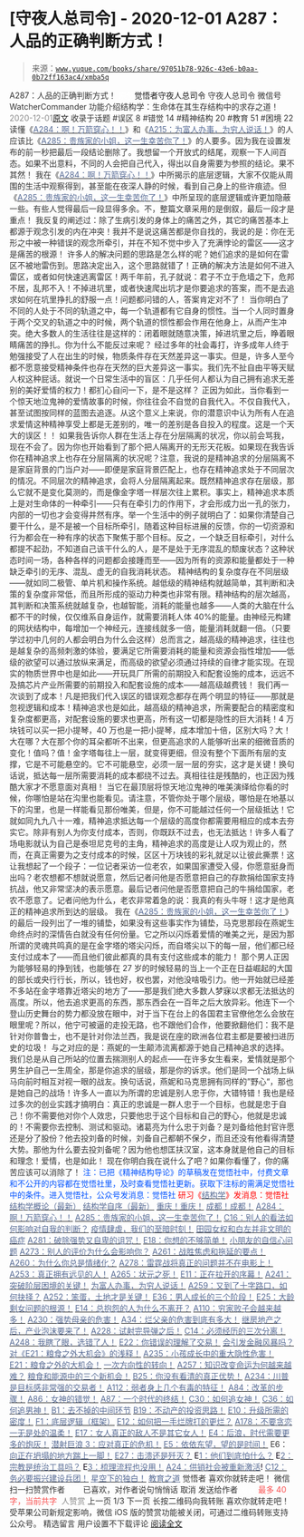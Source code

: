 # [守夜人总司令] - 2020-12-01 A287：人品的正确判断方式！

> 来源：[`www.yuque.com/books/share/97051b78-926c-43e6-b0aa-0b72ff163ac4/xmba5q`](https://www.yuque.com/books/share/97051b78-926c-43e6-b0aa-0b72ff163ac4/xmba5q)

<ne-p id="520f42f3293818f927861ebbd5b15da4_p_0" data-lake-id="520f42f3293818f927861ebbd5b15da4_p_0"><ne-text id="u58360db3" style="color: rgb(51, 51, 51);">A287：人品的正确判断方式！</ne-text></ne-p> <ne-p id="5e5f25fcd7d3ea9ed3c7534ff17faa53" data-lake-id="5e5f25fcd7d3ea9ed3c7534ff17faa53"><ne-text id="u0ba64b30" ne-fontsize="12" style="color: rgb(255, 255, 255);">原创</ne-text><ne-text id="ub507c750" ne-fontsize="14">觉悟者</ne-text><ne-text id="u4fbb5fab" ne-fontsize="14">守夜人总司令</ne-text></ne-p> <ne-p id="b0472eb0c5a4be24dbe83d4e51c41ba4" data-lake-id="b0472eb0c5a4be24dbe83d4e51c41ba4"><ne-text id="uc8187a85" ne-fontsize="14" ne-bold="true" style="color: rgb(51, 51, 51);">守夜人总司令</ne-text></ne-p> <ne-p id="17beb14e2828449fcfd6ffa89488eb2a" data-lake-id="17beb14e2828449fcfd6ffa89488eb2a"><ne-text id="u063ce3b1" ne-fontsize="14" style="color: rgb(51, 51, 51);">微信号</ne-text><ne-text id="u39969e49" ne-fontsize="14" style="color: rgb(51, 51, 51);">WatcherCommander</ne-text></ne-p> <ne-p id="be0a7e2a6496a8ebf111d09fb64545d3" data-lake-id="be0a7e2a6496a8ebf111d09fb64545d3"><ne-text id="u6c9a0c62" ne-fontsize="14" style="color: rgb(51, 51, 51);">功能介绍</ne-text><ne-text id="u71688a35" ne-fontsize="14" style="color: rgb(51, 51, 51);">结构学：生命体在其生存结构中的求存之道！</ne-text></ne-p> <ne-p id="4e6253209cb5ff91e8d4dbf737756435" data-lake-id="4e6253209cb5ff91e8d4dbf737756435"><ne-text id="u23898548" style="color: rgb(140, 140, 140);">2020-12-01</ne-text>[<ne-text id="u8624f0bf" ne-fontsize="14">原文</ne-text>](https://mp.weixin.qq.com/s?__biz=MzAxNDk1NjI2Mw==&mid=2247486146&idx=1&sn=43c3cc0387fbab991133860c59aabdb0&chksm=9b8a294aacfda05c52561e366129fd6344dc4c97609a47d4210f9498f8535fec2425c2410b31&scene=27#wechat_redirect&cpage=70)</ne-p> <ne-p id="bd11740c418548f35ce7a8c37d03b0c8" data-lake-id="bd11740c418548f35ce7a8c37d03b0c8"><ne-text id="u1d7766a3" style="color: rgb(51, 51, 51);">收录于话题</ne-text></ne-p> <ne-p id="7deffc3c8710d4fb36b6763e3a3575ef" data-lake-id="7deffc3c8710d4fb36b6763e3a3575ef"><ne-text id="uebe1a6c5" style="color: rgb(51, 51, 51);">#误区 8</ne-text></ne-p> <ne-p id="26168c357dc277e2b68122abc45f39a9" data-lake-id="26168c357dc277e2b68122abc45f39a9"><ne-text id="u6df48abc" style="color: rgb(51, 51, 51);">#错觉 14</ne-text></ne-p> <ne-p id="f9d382b80c5b5af898f4835dd546ed70" data-lake-id="f9d382b80c5b5af898f4835dd546ed70"><ne-text id="u54e82955" style="color: rgb(51, 51, 51);">#精神结构 20</ne-text></ne-p> <ne-p id="e3fb61928efdf9fa9910c9baf43eba2e" data-lake-id="e3fb61928efdf9fa9910c9baf43eba2e"><ne-text id="u808f41c8" style="color: rgb(51, 51, 51);">#教育 51</ne-text></ne-p> <ne-p id="6b4a6396caafdf59753599dc7951c249" data-lake-id="6b4a6396caafdf59753599dc7951c249"><ne-text id="u70d0fdfd" style="color: rgb(51, 51, 51);">#困境 22</ne-text></ne-p> <ne-p id="7b3ec2d87f6ca77261fabff95f88f8c2" data-lake-id="7b3ec2d87f6ca77261fabff95f88f8c2"><ne-text id="uc8459c0a" style="color: rgb(51, 51, 51);">读懂《</ne-text>[<ne-text id="u276dc5e3" style="color: rgb(87, 107, 149);">A284：啊！万箭穿心！！</ne-text>](http://mp.weixin.qq.com/s?__biz=MzAxNDk1NjI2Mw==&mid=2247486135&idx=1&sn=e950149b9b9147e9199cfc6093605950&chksm=9b8a293facfda029419b911d4b4fa91c73bbaf695b206df2cf15124d843f4bf4b80673baa394&scene=21#wechat_redirect)<ne-text id="u5fd8876a" style="color: rgb(51, 51, 51);">》和《</ne-text>[<ne-text id="u43a2cc0a" style="color: rgb(87, 107, 149);">A215：为富人办事，为穷人说话！</ne-text>](http://mp.weixin.qq.com/s?__biz=MzAxNDk1NjI2Mw==&mid=2247485551&idx=1&sn=73c6eccb8f9f841ae33bef7f3f4abbcc&chksm=9b8a2be7acfda2f182b69d83448189f4db97be5e35acefbf86f8e6b1e3f0646838e968f871a0&scene=21#wechat_redirect)<ne-text id="u8ca5f0fa" style="color: rgb(51, 51, 51);">》的人应该比《</ne-text>[<ne-text id="uf8c3afe6" style="color: rgb(87, 107, 149);">A285：贵族家的小姐，这一生幸苦你了！</ne-text>](http://mp.weixin.qq.com/s?__biz=MzAxNDk1NjI2Mw==&mid=2247486141&idx=1&sn=fa43ca5810d51e99f599c6aa4e9d407f&chksm=9b8a2935acfda023bdf41cdb78c1768f6b71e1e86d1ddc132809d9d61a9c027d9101c3958eea&scene=21#wechat_redirect)<ne-text id="ue96984ca" style="color: rgb(51, 51, 51);">》的人要多。因为我在设置发布的前一秒把最后一段结论删除了。我想留一个开放式的结尾，观察一下人间百态。如果不出意料，不同的人会把自己代入，得出以自身需要为参照的结论。果不其然！</ne-text></ne-p> <ne-p id="c7e43e999551564fb48ab4762eef3314" data-lake-id="c7e43e999551564fb48ab4762eef3314"><ne-text id="u80d9fd44" style="color: rgb(51, 51, 51);">我在《</ne-text>[<ne-text id="u39691ce3" style="color: rgb(87, 107, 149);">A284：啊！万箭穿心！！</ne-text>](http://mp.weixin.qq.com/s?__biz=MzAxNDk1NjI2Mw==&mid=2247486135&idx=1&sn=e950149b9b9147e9199cfc6093605950&chksm=9b8a293facfda029419b911d4b4fa91c73bbaf695b206df2cf15124d843f4bf4b80673baa394&scene=21#wechat_redirect)<ne-text id="u9939793c" style="color: rgb(51, 51, 51);">》中所揭示的底层逻辑，大家不仅能从周围的生活中观察得到，甚至能在夜深人静的时候，看到自己身上的些许痕迹。但《</ne-text>[<ne-text id="ufdce614d" style="color: rgb(87, 107, 149);">A285：贵族家的小姐，这一生幸苦你了！</ne-text>](http://mp.weixin.qq.com/s?__biz=MzAxNDk1NjI2Mw==&mid=2247486141&idx=1&sn=fa43ca5810d51e99f599c6aa4e9d407f&chksm=9b8a2935acfda023bdf41cdb78c1768f6b71e1e86d1ddc132809d9d61a9c027d9101c3958eea&scene=21#wechat_redirect)<ne-text id="uec0899a6" style="color: rgb(51, 51, 51);">》中所呈现的底层逻辑或许更加隐蔽一些。有些人觉得最后一段显得多余。不，整篇文章采用的是倒叙，最后一段才是重点！</ne-text></ne-p> <ne-p id="23bf02d5b6894d650853cd998c698ec4" data-lake-id="23bf02d5b6894d650853cd998c698ec4"><ne-text id="u5702601e" style="color: rgb(51, 51, 51);">我反复的阐述过：除了生病引发的身体上的痛苦之外，其它的痛苦基本上都源于观念引发的内在冲突！我并不是说这痛苦都是你自找的，我说的是：你在无形之中被一种错误的观念所牵引，并在不知不觉中步入了充满悖论的雷区——这才是痛苦的根源！</ne-text></ne-p> <ne-p id="2dc38a897a50b301d39701424c032b23" data-lake-id="2dc38a897a50b301d39701424c032b23"><ne-text id="u8950748b" style="color: rgb(51, 51, 51);">许多人的解决问题的思路是怎么样的呢？她们追求的是如何在雷区不被地雷伤到。思路决定出入，这个思路就错了！正确的解决方法是如何不进入雷区，或者如何快速逃离雷区！两千年前，孔子就说：君子不立于危墙之下，危邦不居，乱邦不入！不掉进坑里，或者快速爬出坑才是你要追求的答案，而不是去追求如何在坑里挣扎的舒服一点！问题都问错的人，答案肯定对不了！</ne-text></ne-p> <ne-p id="9687de46576b0dcc89c709c7dd59f213" data-lake-id="9687de46576b0dcc89c709c7dd59f213"><ne-text id="uec778659" style="color: rgb(51, 51, 51);">当你明白了不同的人处于不同的轨道之中，每一个轨道都有它自身的惯性。当一个人同时置身于两个交叉的轨道之中的时候，两个轨道的惯性都会作用在他身上，从而产生冲突。绝大多数人的生活往往是这样的：闭着眼就随意决策，掉进坑里之后，睁着眼睛痛苦的挣扎。你为什么不能反过来呢？</ne-text></ne-p> <ne-p id="cc43cf40177595f57c0d9014155750ef" data-lake-id="cc43cf40177595f57c0d9014155750ef"><ne-text id="u2974e8a2" style="color: rgb(51, 51, 51);">经过多年的社会毒打，许多成年人终于勉强接受了人在出生的时候，物质条件存在天然差异这一事实。但是，许多人至今都不愿意接受精神条件也存在天然的巨大差异这一事实。我们先不扯自由平等天赋人权这种屁话。就说一个日常生活中的盲区：几乎任何人都认为自己拥有追求无差别的美好爱情的权力！都扪心自问一下，是不是这样？</ne-text></ne-p> <ne-p id="3cd439980af6603fb416062a01f380c5" data-lake-id="3cd439980af6603fb416062a01f380c5"><ne-text id="uca12467d" style="color: rgb(51, 51, 51);">正因为如此，当你看到一个惊天地泣鬼神的爱情故事的时候，你往往会不自觉的自我代入。不仅自我代入，甚至试图按同样的蓝图去追逐。从这个意义上来说，你的潜意识中认为所有人在追求爱情这种精神享受上都是无差别的，唯一的差别是各自投入的程度。这是一个天大的误区！！</ne-text></ne-p> <ne-p id="f7461618422e3a2a37c37eb47ed1185b" data-lake-id="f7461618422e3a2a37c37eb47ed1185b"><ne-text id="u6eed6974" style="color: rgb(51, 51, 51);">如果我告诉你人群在生活上存在分层隔离的状况，你以前会骂我，现在不会了。因为你也开始看到了那个把人隔离开的无形天花板。如果现在我告诉你在精神追求上也存在分层隔离的状况呢？注意，我说的是精神追求的分层隔离不是家庭背景的门当户对——即便是家庭背景匹配上，也存在精神追求处于不同层次的情况。不同层次的精神追求，会将人分层隔离起来。既然精神追求存在层级，那么它就不是变化莫测的，而是像金字塔一样层次往上累积。事实上，精神追求本质上是对生命体的一种牵引——只有在牵引力的作用下，才会形成力出一孔的张力，内部的一切也才会变得井然有序。举一个生活中的例子就明白了：如果你清楚自己要干什么，是不是被一个目标所牵引，随着这种目标进展的反馈，你的一切资源和行为都会在一种有序的状态下聚焦于那个目标。反之，一个缺乏目标牵引，对什么都提不起劲，不知道自己该干什么的人，是不是处于无序混乱的颓废状态？这种状态时间一场，各种各样的问题都会接踵而至——因为所有的资源和能量都处于一种缺乏牵引的无序、混乱、虚无的自我消耗状态。</ne-text></ne-p> <ne-p id="131f921ed24a105f645cfdde8eecfaae" data-lake-id="131f921ed24a105f645cfdde8eecfaae"><ne-text id="u0b5bc6bd" style="color: rgb(51, 51, 51);">精神结构的复杂度存在不同层级——就如同二极管、单片机和操作系统。越低级的精神结构就越简单，其判断和决策的复杂度非常低，而且所形成的驱动力种类也非常有限。精神结构的层次越高，其判断和决策系统就越复杂，也越智能，消耗的能量也越多——人类的大脑在什么都不干的时候，仅仅维系自身运作，就需要消耗人体 40%的能量。由神经元构建的网状结构中，每增加一个神经元，连接线就多一倍，能量消耗就翻一倍。（只要学过初中几何的人都会明白为什么会这样）总而言之，越高级的精神追求，往往也是越复杂的高频刺激的体验，要满足它所需要消耗的能量和资源会指性增加——低级的欲望可以通过放纵来满足，而高级的欲望必须通过持续的自律才能实现。在现实的物质世界中也是如此——开玩具厂所需的前期投入和配套设施的成本，远远不及搞芯片产业所需要的前期投入和配套设施的成本——越高级越费钱！</ne-text></ne-p> <ne-p id="060101361977eab1c97766769941cfe0" data-lake-id="060101361977eab1c97766769941cfe0"><ne-text id="u36876d77" style="color: rgb(51, 51, 51);">我们再一次谈到了成本！凡是把我们代入误区的错误观念都存在两个明显的特征——那就是忽视逻辑和成本！精神追求也是如此，越高级的精神追求，所需要配合的精密度和复杂度都更高，对配套设施的要求也更高，所有这一切都是隐性的巨大消耗！4 万块钱可以买一把小提琴，40 万也是一把小提琴，成本增加十倍，区别大吗？大！大在哪？大在那个你的耳朵都听不出来，但更高追求的人能够听出来的细微音质的变化！值吗？值！金字塔每往上一层，就变得更细，但没有整个下面所有层的支撑，它是不可能悬空的。它不可能悬空，必须一层一层的夯实，这才是关键！换句话说，抵达每一层所需要消耗的成本都绕不过去。真相往往是残酷的，也正因为残酷大家才不愿意面对真相！</ne-text></ne-p> <ne-p id="913d29606b449554c40e39335ff920d4" data-lake-id="913d29606b449554c40e39335ff920d4"><ne-text id="u4d04aa4d" style="color: rgb(51, 51, 51);">当它在最顶层将惊天地泣鬼神的唯美演绎给你看的时候，你哪怕是站在沟里也能看见。请注意，不管你处于哪个层级，哪怕是在地基以下的沟里，也是一样能看见那份唯美，但是，你不可能越过任何一个层级抵达！它就如同九九八十一难，精神追求抵达每一个层级的高度你都需要用相应的成本去夯实它。除非有别人为你支付成本，否则，你既跃不过去，也无法抵达！许多人看了场电影就认为自己是泰坦尼克号的主角，精神追求的高度是让人叹为观止的，然而，在真正需要为之支付成本的时候，区区十万块钱的彩礼就足以让彼此撕票！这让我想起了一个段子：一位记者采访一位老农，如果国家遭受入侵，你愿意挺身而出吗？老农想都不想就说愿意，然后记者问他是否愿意把自己的存款捐给国家支持抗战，他又非常坚决的表示愿意。最后记者问他是否愿意把自己的牛捐给国家，老农不愿意了。记者问他为什么，老农非常着急的说：我真的有头牛呀！这才是他真正的精神追求所到达的层级。</ne-text></ne-p> <ne-p id="ee2f707aae82f66335ce28b5865dbd14" data-lake-id="ee2f707aae82f66335ce28b5865dbd14"><ne-text id="u2db2cd3e" style="color: rgb(51, 51, 51);">我在《</ne-text>[<ne-text id="u8413bf33" style="color: rgb(87, 107, 149);">A285：贵族家的小姐，这一生幸苦你了！</ne-text>](http://mp.weixin.qq.com/s?__biz=MzAxNDk1NjI2Mw==&mid=2247486141&idx=1&sn=fa43ca5810d51e99f599c6aa4e9d407f&chksm=9b8a2935acfda023bdf41cdb78c1768f6b71e1e86d1ddc132809d9d61a9c027d9101c3958eea&scene=21#wechat_redirect)<ne-text id="ue878c782" style="color: rgb(51, 51, 51);">》的最后一段列出了一堆的铺垫，如果没有这些事实作为铺垫，马克思那段在燕妮生命终点时的深情告白就没有任何份量。它之所以闪烁着爱情的唯美之光，是因为那所谓的灵魂共鸣真的是在金字塔的塔尖闪烁，而自塔尖以下的每一层，他们都已经支付过成本了——而且他们彼此都真的具有支付这些成本的能力！</ne-text></ne-p> <ne-p id="b6298313e8290a0ff15978b7bbb19ecb" data-lake-id="b6298313e8290a0ff15978b7bbb19ecb"><ne-text id="u8fdb1b85" style="color: rgb(51, 51, 51);">那个男人正因为能够轻易的挣到钱，也能够在 27 岁的时候轻易的当上一个正在日益崛起的大国的部长或央行行长，所以，钱也好，权也罢，对他没啥吸引力。他一开始就已经差不多站在金字塔靠近塔尖的地方了——那是我们绝大多数人梦寐以求都无法抵达的高度。所以，他去追求更高的东西，那东西会在一百年之后大放异彩。他连下一个登山历史舞台的势力都没放在眼中，对于当下在台上的各国君主官僚他怎么会放在眼里呢？所以，他宁可被逼的走投无路，也不跟他们合作，他要掀翻他们：我不是针对你普鲁士，也不是针对你法兰西，我是说在座的欧洲各位君主都是要被扫进历史的垃圾！</ne-text></ne-p> <ne-p id="f54090e04913aad12501759602e99635" data-lake-id="f54090e04913aad12501759602e99635"><ne-text id="ua077a235" style="color: rgb(51, 51, 51);">与之对应的是：燕妮的一生颠沛流离都源于她自己精神追求的选择。我们总是从自己所站的位置去揣测别人的起点——在许多女生看来，爱情就是那个男生护自己一生周全，那是你追求的层级，那是你的诉求。他们是同一个战场上纵马向前时相互对视一眼的战友。换句话说，燕妮和马克思拥有同样的”野心“，那也是她自己的战场！许多人一直以为所谓的忠诚是别人忠于你，大错特错！我也是经过多次的创业实践才搞明白：真正的忠诚是一群人忠于一个目标，也就是忠于自己！你不需要他对你个人效忠，只要他忠于这个目标和自己的野心，他就是忠诚的！不需要你去控制、测试和驱动。诸葛亮为什么忠于刘备？是刘备给他封官许愿还是分了股份？他去投刘备的时候，刘备自己都朝不保夕，而且还没有他看得清楚大势。那他为什么要去投刘备呢？因为他也想匡扶汉室，这本身就是他自己的目标和理念！爱情，也是如此！</ne-text></ne-p> <ne-p id="86e7a3f2454daf61b90c773302ce3d7c" data-lake-id="86e7a3f2454daf61b90c773302ce3d7c"><ne-text id="u77b11771" style="color: rgb(51, 51, 51);">现在你明白我在说什么了吧？如果你看懂了，你的痛苦应该可以消除了！</ne-text></ne-p> <ne-p id="8e4828565a6f7c8f64c4a0580f0b441f" data-lake-id="8e4828565a6f7c8f64c4a0580f0b441f"><ne-text id="u8974479d" ne-bold="true" style="color: rgb(0, 82, 255);">注：</ne-text><ne-text id="u6c5d5a81" ne-bold="true" style="color: rgb(0, 82, 255);">已把《精神结构导论》的草稿发在觉悟社中，付费文章和不公开的内容都在觉悟社里，及时查看觉悟社更新。获取下注标的需满足觉悟社中的条件。进入觉悟社，</ne-text><ne-text id="u2edd09e5" style="color: rgb(0, 82, 255);">公众号发消息：觉悟社</ne-text></ne-p> <ne-p id="6cfbeeb14dea9dfe16256dbbff2cdcaa" data-lake-id="6cfbeeb14dea9dfe16256dbbff2cdcaa"><ne-text id="uc44ce631" style="color: rgb(255, 0, 0);">研习《</ne-text>[<ne-text id="uf735de59" style="color: rgb(87, 107, 149);">结构学</ne-text>](https://mp.weixin.qq.com/mp/appmsgalbum?action=getalbum&album_id=1318317199878225920&__biz=MzAxNDk1NjI2Mw==#wechat_redirect)<ne-text id="u153fd7d4" style="color: rgb(255, 0, 0);">》发消息</ne-text><ne-text id="ufe566559" ne-bold="true" style="color: rgb(255, 0, 0);">：觉悟社</ne-text></ne-p>  <ne-p id="820713b942eb66d26a5c2dc472d0d110" data-lake-id="820713b942eb66d26a5c2dc472d0d110"><ne-card data-card-name="image" data-card-type="inline" id="b6XPg" data-event-boundary="card" style="color: rgb(51, 51, 51);"><ne-p id="cc286cfabbd64319dcc1ab66021fe0cb" data-lake-id="cc286cfabbd64319dcc1ab66021fe0cb">[<ne-text id="ua16f3126" style="color: rgb(87, 107, 149);">结构学概论（最新）</ne-text>](http://mp.weixin.qq.com/s?__biz=MzAxNDk1NjI2Mw==&mid=2247485167&idx=1&sn=d5e962eff4a8e9770c83bc87d19d07f3&chksm=9b8a2567acfdac7154f7a62996dca874e5d186b44f3d120dcb633760318788c42d304e325313&scene=21#wechat_redirect)</ne-p> <ne-p id="21454d457e3b77481f7b3235731179c7" data-lake-id="21454d457e3b77481f7b3235731179c7">[<ne-text id="u1c001716" style="color: rgb(87, 107, 149);">结构学自序（最新）</ne-text>](http://mp.weixin.qq.com/s?__biz=MzAxNDk1NjI2Mw==&mid=2247485327&idx=1&sn=5a8c9a6499c84e1c3129ca7cb41e0ac7&chksm=9b8a2407acfdad112471c12c6b86e4e914116dbb6d6588fa726a72e0aafa01d9c1b9fd24a738&scene=21#wechat_redirect)</ne-p> <ne-p id="e53a8343040f4c62132709b616515852" data-lake-id="e53a8343040f4c62132709b616515852">[<ne-text id="u4fbe5064" style="color: rgb(87, 107, 149);">重庆！重庆！</ne-text>](http://mp.weixin.qq.com/s?__biz=MzAxNDk1NjI2Mw==&mid=2247485354&idx=1&sn=331128611c478feede60317e963239a5&chksm=9b8a2422acfdad3448a9bcc0f9745f4367028e8a9b0a307f7c01c2690c398560a4be5e43492c&scene=21#wechat_redirect)</ne-p> <ne-p id="1f680721da5f1d9bea26a347ab9904c3" data-lake-id="1f680721da5f1d9bea26a347ab9904c3">[<ne-text id="udc46358c" style="color: rgb(87, 107, 149);">成都！成都！</ne-text>](http://mp.weixin.qq.com/s?__biz=MzIzMDYwOTM0Mg==&mid=2247484576&idx=1&sn=432e1df31f0735f0c93636776e97a859&chksm=e8b19c71dfc615671c9204af66bb0ffdb622fb2545b0387734a662feaa8e8be57d3063f59c5a&scene=21#wechat_redirect)</ne-p> <ne-p id="976124d77a6a10cc7c5d6796f2656b81" data-lake-id="976124d77a6a10cc7c5d6796f2656b81">[<ne-text id="ua943a45f" style="color: rgb(87, 107, 149);">A284：啊！万箭穿心！！</ne-text>](http://mp.weixin.qq.com/s?__biz=MzAxNDk1NjI2Mw==&mid=2247486135&idx=1&sn=e950149b9b9147e9199cfc6093605950&chksm=9b8a293facfda029419b911d4b4fa91c73bbaf695b206df2cf15124d843f4bf4b80673baa394&scene=21#wechat_redirect)</ne-p> <ne-p id="0d54dfaa96a4b5c322be8821661c2c21" data-lake-id="0d54dfaa96a4b5c322be8821661c2c21">[<ne-text id="u3b311748" style="color: rgb(87, 107, 149);">A285：贵族家的小姐，这一生幸苦你了！</ne-text>](http://mp.weixin.qq.com/s?__biz=MzAxNDk1NjI2Mw==&mid=2247486141&idx=1&sn=fa43ca5810d51e99f599c6aa4e9d407f&chksm=9b8a2935acfda023bdf41cdb78c1768f6b71e1e86d1ddc132809d9d61a9c027d9101c3958eea&scene=21#wechat_redirect)</ne-p> <ne-p id="41f461be42e3968562087ba02da6c8e4" data-lake-id="41f461be42e3968562087ba02da6c8e4">[<ne-text id="u3333ea49" style="color: rgb(87, 107, 149);">C16：别人的看法如何影响对自我的判断？</ne-text>](http://mp.weixin.qq.com/s?__biz=MzIzMDYwOTM0Mg==&mid=2247484806&idx=1&sn=a8cffa4c2bf1f4e41fa5d23104c99a09&chksm=e8b19d57dfc6144110a857925992915ac80af2c03fc1203319ef6877ae11ad0c4e7898132719&scene=21#wechat_redirect)</ne-p> <ne-p id="537e30ef95e42c2d0fa920b7abfd5493" data-lake-id="537e30ef95e42c2d0fa920b7abfd5493">[<ne-text id="u1fe35d52" style="color: rgb(87, 107, 149);">疫情肆虐，我们的至暗时刻！</ne-text>](http://mp.weixin.qq.com/s?__biz=MzIzMDYwOTM0Mg==&mid=2247484800&idx=1&sn=bab35485216aee73bd2c5ec41d4adcd2&chksm=e8b19d51dfc614478c94668e982aac82a4b793a7d5be304ff08f55b030b604ee90ecfff17041&scene=21#wechat_redirect)</ne-p> <ne-p id="78a571e2442354a6d41e8c96909fca16" data-lake-id="78a571e2442354a6d41e8c96909fca16">[<ne-text id="u0749620a" style="color: rgb(87, 107, 149);">田园女权和白左并非文明的癌症</ne-text>](http://mp.weixin.qq.com/s?__biz=MzIzMDYwOTM0Mg==&mid=2247484784&idx=1&sn=e4938e5a62c772db2d5237806ef8cbb0&chksm=e8b19da1dfc614b749e123f935b8ac07abe960336c6bd01d4a2dbe920f091bec23d6460337c9&scene=21#wechat_redirect)</ne-p> <ne-p id="5bff526bd9864199c4a400fcc4ff9ecd" data-lake-id="5bff526bd9864199c4a400fcc4ff9ecd">[<ne-text id="ue6641545" style="color: rgb(87, 107, 149);">A281：破除强势又自卑的诅咒！</ne-text>](http://mp.weixin.qq.com/s?__biz=MzIzMDYwOTM0Mg==&mid=2247484790&idx=1&sn=2965a7c1ae0245ed1761492f00e98e19&chksm=e8b19da7dfc614b1c0ccc9220fcab2d44ce6b699df2cd3e2211835a7deaad778b4e291e56e96&scene=21#wechat_redirect)</ne-p> <ne-p id="ba00917fc9a5355dbd1b1415df7032e6" data-lake-id="ba00917fc9a5355dbd1b1415df7032e6">[<ne-text id="u85fea958" style="color: rgb(87, 107, 149);">E18：你想的不够简单！</ne-text>](http://mp.weixin.qq.com/s?__biz=MzIzMDYwOTM0Mg==&mid=2247484775&idx=1&sn=2a8e810e281cd7fe5a4db49002b193d2&chksm=e8b19db6dfc614a0e3360f0d54949c40138c27b184c114a44feaa394bd4400073dbbedf6a049&scene=21#wechat_redirect)</ne-p> <ne-p id="08cb1e08a091dd8138bedcb330335db5" data-lake-id="08cb1e08a091dd8138bedcb330335db5">[<ne-text id="u51f90783" style="color: rgb(87, 107, 149);">小朋友的自信心问题</ne-text>](http://mp.weixin.qq.com/s?__biz=MzIzMDYwOTM0Mg==&mid=2247484760&idx=1&sn=0760857178061e8c1e562b3818c89626&chksm=e8b19d89dfc6149f80760c0ee1f26375a0cf020f4efb7c489b15add1bf7dc4445ad07bb94aeb&scene=21#wechat_redirect)</ne-p> <ne-p id="541ae7ad2103832d887503da37a14d87" data-lake-id="541ae7ad2103832d887503da37a14d87">[<ne-text id="u9db2efcd" style="color: rgb(87, 107, 149);">A273：别人的评价为什么会影响你？</ne-text>](http://mp.weixin.qq.com/s?__biz=MzIzMDYwOTM0Mg==&mid=2247484754&idx=1&sn=87cf58d44e4f35d017940c4224081c9b&chksm=e8b19d83dfc61495ba14319bbdc24f24d92ff79e09c4fb0f80da847ab5f95110b7b5b6f782cd&scene=21#wechat_redirect)</ne-p> <ne-p id="0553bf0dd1d02c6f799941d343301422" data-lake-id="0553bf0dd1d02c6f799941d343301422">[<ne-text id="u7a2c789f" style="color: rgb(87, 107, 149);">A261：战胜焦虑和拖延的要点！</ne-text>](http://mp.weixin.qq.com/s?__biz=MzIzMDYwOTM0Mg==&mid=2247484776&idx=1&sn=625b7f522bf54b53158b7de35f754e0b&chksm=e8b19db9dfc614afebf419ad8a77e144dfc66cf90696f47e3b4398440a3229b07b95cca43e1e&scene=21#wechat_redirect)</ne-p> <ne-p id="447e1b6423f34a345f0113e1a1fa2731" data-lake-id="447e1b6423f34a345f0113e1a1fa2731">[<ne-text id="u461babbd" style="color: rgb(87, 107, 149);">A260：为什么你总是情绪化？</ne-text>](http://mp.weixin.qq.com/s?__biz=MzAxNDk1NjI2Mw==&mid=2247485923&idx=1&sn=6e1e4a5b0b44a3ac652fe5b32b56ac07&chksm=9b8a2a6bacfda37d56d0717875b11867d9f7426fb815a36f43aebb438d135b81c8d69c3ab006&scene=21#wechat_redirect)</ne-p> <ne-p id="bb79d0e9c5b99ea44e7f5c0f62e3a022" data-lake-id="bb79d0e9c5b99ea44e7f5c0f62e3a022">[<ne-text id="ua17eac61" style="color: rgb(87, 107, 149);">A278：雷霆战将真正的问题并不在电影上！</ne-text>](http://mp.weixin.qq.com/s?__biz=MzAxNDk1NjI2Mw==&mid=2247486075&idx=1&sn=72c7c8e5dd965057550c9e0734dc7be5&chksm=9b8a29f3acfda0e50d2ff1238ced7b8b2503afd2bba16aa57d91ccda3e795312bd4f6003ed77&scene=21#wechat_redirect)</ne-p> <ne-p id="0e51439471558cd791827b88b75208d0" data-lake-id="0e51439471558cd791827b88b75208d0">[<ne-text id="u9204209f" style="color: rgb(87, 107, 149);">A253：真正拥有远见的人！</ne-text>](http://mp.weixin.qq.com/s?__biz=MzIzMDYwOTM0Mg==&mid=2247484654&idx=1&sn=5826086165322478b2f0fbdbfe4f321e&chksm=e8b19c3fdfc61529bf931903efc689bc8b756a292fddf971cdda369691ad320d85e6e2d53b5b&scene=21#wechat_redirect)</ne-p> <ne-p id="d566e16e66395f5aeb4609a81a015d53" data-lake-id="d566e16e66395f5aeb4609a81a015d53">[<ne-text id="u0f75daba" style="color: rgb(87, 107, 149);">A265：状元之死！</ne-text>](http://mp.weixin.qq.com/s?__biz=MzAxNDk1NjI2Mw==&mid=2247485989&idx=1&sn=e68f095a30726390b5c2d9eceeca7ab3&chksm=9b8a29adacfda0bbcb9a223e21127e23a2ce9aa8b1d060735a724e7e2cbe96e3bafd5b425a9a&scene=21#wechat_redirect)</ne-p> <ne-p id="22ae79411ea70c322cf0b3c7c14a73d3" data-lake-id="22ae79411ea70c322cf0b3c7c14a73d3">[<ne-text id="ucd2356f2" style="color: rgb(87, 107, 149);">E11：正在拉开的序幕！</ne-text>](http://mp.weixin.qq.com/s?__biz=MzIzMDYwOTM0Mg==&mid=2247484429&idx=1&sn=279d506a3227b5ce32b3f748030b6d85&chksm=e8b19cdcdfc615cab4d71852335bf289a6cd64cec0767a6a6d5f94037774b63e03b7b0ee08d1&scene=21#wechat_redirect)</ne-p> <ne-p id="f75e9e40dda9ab7a184631ea3f9e7b1b" data-lake-id="f75e9e40dda9ab7a184631ea3f9e7b1b">[<ne-text id="ub3cc9829" style="color: rgb(87, 107, 149);">A241：突破阶层困境的关键！</ne-text>](http://mp.weixin.qq.com/s?__biz=MzIzMDYwOTM0Mg==&mid=2247484564&idx=1&sn=f0b315ebde4f1c2c51c1bbf64135afe2&chksm=e8b19c45dfc615533e9189fa534978b92703b307868f9a2377305229616ea6d5b8ff31a5d434&scene=21#wechat_redirect)</ne-p> <ne-p id="a2fdd7eb34acf08e04ab74523716a9fb" data-lake-id="a2fdd7eb34acf08e04ab74523716a9fb">[<ne-text id="u7a841dc2" style="color: rgb(87, 107, 149);">为富人办事，为穷人说话！</ne-text>](http://mp.weixin.qq.com/s?__biz=MzIzMDYwOTM0Mg==&mid=2247484462&idx=1&sn=195ebab17907fba73c69ae7a11bc40ad&chksm=e8b19cffdfc615e9b2f88327d492813afa3656859f4d67a6d831ac1cf684a54b760a8b8edcd6&scene=21#wechat_redirect)</ne-p> <ne-p id="3c5d2f5325d43b5f02cfb3b5eee4fe29" data-lake-id="3c5d2f5325d43b5f02cfb3b5eee4fe29">[<ne-text id="u93ec7c74" style="color: rgb(87, 107, 149);">A259：又到了十字路口，如何抉择？</ne-text>](http://mp.weixin.qq.com/s?__biz=MzIzMDYwOTM0Mg==&mid=2247484685&idx=1&sn=51aff163174f40316f40826ea564ca1e&chksm=e8b19ddcdfc614cadd2043fd2ded48d8c292976e903288b23f0a87846a18dcc0ad9cc5a4ac3e&scene=21#wechat_redirect)</ne-p> <ne-p id="53dbcd3e5e257549f159fc88a4299d4a" data-lake-id="53dbcd3e5e257549f159fc88a4299d4a">[<ne-text id="uecae4dc9" style="color: rgb(87, 107, 149);">A252：笨蛋，土地才是关键！</ne-text>](http://mp.weixin.qq.com/s?__biz=MzIzMDYwOTM0Mg==&mid=2247484626&idx=1&sn=4e43f2ef656aef28fba94ae72d295fb9&chksm=e8b19c03dfc615154ee4587f8facc3446de42f7189175385d3ee3d35c04264487aca3a9f6585&scene=21#wechat_redirect)</ne-p> <ne-p id="6e5b5bb30ff9deef4612b8fdcf1acff5" data-lake-id="6e5b5bb30ff9deef4612b8fdcf1acff5">[<ne-text id="u7c652954" style="color: rgb(87, 107, 149);">E36：男人成长的三个阶段！</ne-text>](http://mp.weixin.qq.com/s?__biz=MzIzMDYwOTM0Mg==&mid=2247484322&idx=1&sn=c300d9466951d36645128c5167ca5934&chksm=e8b19b73dfc61265dde1bb437a9945db0c1d9c7fe1cbffe1feec995c9dde8a6eb99272dc86a9&scene=21#wechat_redirect)</ne-p> <ne-p id="315a1226deffe0123b8a0a5489324ca9" data-lake-id="315a1226deffe0123b8a0a5489324ca9">[<ne-text id="ua6c8f223" style="color: rgb(87, 107, 149);">E25：大龄剩女问题的根源！</ne-text>](http://mp.weixin.qq.com/s?__biz=MzIzMDYwOTM0Mg==&mid=2247484587&idx=1&sn=3335cb9dd973ae9f9c9279a0388bbe33&chksm=e8b19c7adfc6156c752a5edad793fc1d8db424d6b609ce62f26f78537b3b41e83ea47aca2929&scene=21#wechat_redirect)</ne-p> <ne-p id="69ffefd54a18966789175fa690bd372e" data-lake-id="69ffefd54a18966789175fa690bd372e">[<ne-text id="u5882bfb1" style="color: rgb(87, 107, 149);">E14：总抱怨的人为什么不离开？</ne-text>](http://mp.weixin.qq.com/s?__biz=MzIzMDYwOTM0Mg==&mid=2247484341&idx=1&sn=c266eb0136273f0b1219e0fd659daafc&chksm=e8b19b64dfc61272f157e1e17a76b2e83c6fd62a1beb78d60ea73a65463109b428cd9dd6ce7a&scene=21#wechat_redirect)</ne-p> <ne-p id="8bcb046e23be5fc4edbdea2434c17085" data-lake-id="8bcb046e23be5fc4edbdea2434c17085">[<ne-text id="u207580aa" style="color: rgb(87, 107, 149);">A110：穷家败子会越来越多！</ne-text>](http://mp.weixin.qq.com/s?__biz=MzAxNDk1NjI2Mw==&mid=2247484897&idx=1&sn=84e1c8a85eb385c04f400095d47d55eb&chksm=9b8a2669acfdaf7f7a431a12c057023ae123aaa855b0f9d48a98c21eae27788632beb60765c9&scene=21#wechat_redirect)</ne-p> <ne-p id="98985585cc33e9faa8ea6b25601bb1da" data-lake-id="98985585cc33e9faa8ea6b25601bb1da">[<ne-text id="ud8fa1a9f" style="color: rgb(87, 107, 149);">A230：强势母亲的危害！</ne-text>](http://mp.weixin.qq.com/s?__biz=MzAxNDk1NjI2Mw==&mid=2247485580&idx=1&sn=2cc3edbadc35fe694b34e553e609e93f&chksm=9b8a2b04acfda21277dcce494459ecb73b606a954a7e020e03498408591b33bead008575f0f7&scene=21#wechat_redirect)</ne-p> <ne-p id="00f24662fdabbd72462733b2dbe47995" data-lake-id="00f24662fdabbd72462733b2dbe47995">[<ne-text id="ud557ac3e" style="color: rgb(87, 107, 149);">A34：烂父亲的危害到底有多大！</ne-text>](http://mp.weixin.qq.com/s?__biz=MzIzMDYwOTM0Mg==&mid=2247483986&idx=1&sn=984fbf5e696f7a3f34f25dcf93037cea&chksm=e8b19a83dfc61395d629a54503920505c42a73a62b9e72308ed4ea0d66c509ca66a1a3138ea5&scene=21#wechat_redirect)</ne-p> <ne-p id="097d680c09f3bc6be40ad3a226275fc9" data-lake-id="097d680c09f3bc6be40ad3a226275fc9">[<ne-text id="ue4e0ab46" style="color: rgb(87, 107, 149);">继房地产之后，产业泡沫要来了！</ne-text>](http://mp.weixin.qq.com/s?__biz=MzIzMDYwOTM0Mg==&mid=2247484615&idx=1&sn=a28c59f08f8e69246fd0235a4a81f3bc&chksm=e8b19c16dfc61500079cb1b008a485c48e86ced436a5d2e8df28f0eab4348aaf6ebfac3349b6&scene=21#wechat_redirect)</ne-p> <ne-p id="8b3c69115c62aa92d6f84acf33d056b9" data-lake-id="8b3c69115c62aa92d6f84acf33d056b9">[<ne-text id="u05ce6fcd" style="color: rgb(87, 107, 149);">A228：试射完导弹之后！</ne-text>](http://mp.weixin.qq.com/s?__biz=MzIzMDYwOTM0Mg==&mid=2247484457&idx=1&sn=df8df33971702f91b753ae45f52d165d&chksm=e8b19cf8dfc615ee367c487e82b8450dd723dd5255b789337b8bde92a1f8405e3d71269f34ae&scene=21#wechat_redirect)</ne-p> <ne-p id="73dac9ac197f6b67a5943442844e3a11" data-lake-id="73dac9ac197f6b67a5943442844e3a11">[<ne-text id="ud7d5f2ac" style="color: rgb(87, 107, 149);">C14：必须经历的三次分离！</ne-text>](http://mp.weixin.qq.com/s?__biz=MzIzMDYwOTM0Mg==&mid=2247484570&idx=1&sn=8b703e78588f205a2d30ed92965ca02b&chksm=e8b19c4bdfc6155d0c23c600f072529d99023d0ea49f5e7364a1112f6ac9ff3285c0e7ef7ccb&scene=21#wechat_redirect)</ne-p> <ne-p id="09ccde37f391eb093c75b033f84ef679" data-lake-id="09ccde37f391eb093c75b033f84ef679">[<ne-text id="u441a6b03" style="color: rgb(87, 107, 149);">A248：我瞎了眼，选错了人！</ne-text>](http://mp.weixin.qq.com/s?__biz=MzIzMDYwOTM0Mg==&mid=2247484600&idx=1&sn=b3d7510081d427830b8f45fa33c7cbab&chksm=e8b19c69dfc6157fee4dd589d94bc2c5171620a12f64cf7d264afe0b7f7daead4882853d54f1&scene=21#wechat_redirect)</ne-p> <ne-p id="b37964071571c21212790c12d10d57b8" data-lake-id="b37964071571c21212790c12d10d57b8">[<ne-text id="uc1bd9851" style="color: rgb(87, 107, 149);">E22：你错误的理解了交易！</ne-text>](http://mp.weixin.qq.com/s?__biz=MzIzMDYwOTM0Mg==&mid=2247484534&idx=1&sn=4da3b80744c11ff93a064a7a2d4b7c06&chksm=e8b19ca7dfc615b18eaa929a98f58a9ff6f4b63436cfa078a3157f29d854f17c571baf2de47d&scene=21#wechat_redirect)</ne-p> <ne-p id="d4daa532e49c0e407476ee0649d229b8" data-lake-id="d4daa532e49c0e407476ee0649d229b8">[<ne-text id="uaf34dd0f" style="color: rgb(87, 107, 149);">会引发金融风暴吗？</ne-text>](http://mp.weixin.qq.com/s?__biz=MzIzMDYwOTM0Mg==&mid=2247484522&idx=1&sn=2c70396adcb6dc54df34052ca924aac5&chksm=e8b19cbbdfc615ad03c4de063af6eb3dcd8af5e3b20e71438206304d6b44ad150fc6d8b8e9ff&scene=21#wechat_redirect)</ne-p> <ne-p id="10c49e1e8637e59971d89b8019aa0101" data-lake-id="10c49e1e8637e59971d89b8019aa0101">[<ne-text id="u05e58191" style="color: rgb(87, 107, 149);">对《E21：粮食之外大机会》的浅释！</ne-text>](http://mp.weixin.qq.com/s?__biz=MzIzMDYwOTM0Mg==&mid=2247484490&idx=1&sn=d6b0ba80383d73c2bfb33dd61bad8d51&chksm=e8b19c9bdfc6158d73d9235a78c2973b21668eebd350c2f32979b7c00cbf60772ad297245654&scene=21#wechat_redirect)</ne-p> <ne-p id="5b2f71e24883d08e1e362d5de3412113" data-lake-id="5b2f71e24883d08e1e362d5de3412113">[<ne-text id="uc4db347e" style="color: rgb(87, 107, 149);">A235：小孩成长中的重大隐性危害！</ne-text>](http://mp.weixin.qq.com/s?__biz=MzIzMDYwOTM0Mg==&mid=2247484498&idx=1&sn=29d5df90e1621a833a1b091917d398c5&chksm=e8b19c83dfc61595ea43aa681ecf86e291392deeec080e32ab21cbacdd044c99e0d9ba86591e&scene=21#wechat_redirect)</ne-p> <ne-p id="1b13e6a1c54a744e2b0730cac2fac6ed" data-lake-id="1b13e6a1c54a744e2b0730cac2fac6ed">[<ne-text id="ub72727ef" style="color: rgb(87, 107, 149);">E21：粮食之外的大机会！</ne-text>](http://mp.weixin.qq.com/s?__biz=MzIzMDYwOTM0Mg==&mid=2247484467&idx=1&sn=3e55978f301000a127810e175ff62431&chksm=e8b19ce2dfc615f43cf8c3132fde8ff0b62438e3f2c48fc87d1e74e56cf796e6a81cbf6095d1&scene=21#wechat_redirect)</ne-p> <ne-p id="174e45adfbab729506f05980079da3f2" data-lake-id="174e45adfbab729506f05980079da3f2">[<ne-text id="u0c63472c" style="color: rgb(87, 107, 149);">一次方向性的转向！</ne-text>](http://mp.weixin.qq.com/s?__biz=MzIzMDYwOTM0Mg==&mid=2247484426&idx=1&sn=430ba9a2f1537848dc2ca35f44877633&chksm=e8b19cdbdfc615cdf516be63ce9647608d13cfc5edb93e248227b651264b71a4c3ef40af6469&scene=21#wechat_redirect)</ne-p> <ne-p id="0246f5e18d8a6b233a9d792517abf852" data-lake-id="0246f5e18d8a6b233a9d792517abf852">[<ne-text id="uda6c1c08" style="color: rgb(87, 107, 149);">A257：知识改变命运为何越来越难？</ne-text>](http://mp.weixin.qq.com/s?__biz=MzIzMDYwOTM0Mg==&mid=2247484679&idx=1&sn=79e14744bd5a31e6bcf27f476840e508&chksm=e8b19dd6dfc614c075a2df9d84c04aedc112c1bf3487ef4cad21d8b84feddbd78b2d5d566728&scene=21#wechat_redirect)</ne-p> <ne-p id="d346a703b4213363f3262fb7728fa244" data-lake-id="d346a703b4213363f3262fb7728fa244">[<ne-text id="u01ec427d" style="color: rgb(87, 107, 149);">粮食和能源中的三个新机会！</ne-text>](http://mp.weixin.qq.com/s?__biz=MzIzMDYwOTM0Mg==&mid=2247484415&idx=1&sn=ef3626b963e5b45dec87912463a8603e&chksm=e8b19b2edfc6123828d2919701fcc05f05fc035bc55ce0c6e8440475b4884683c024235823db&scene=21#wechat_redirect)</ne-p> <ne-p id="ba34405f7c70b7aeaf9c86a8156433c1" data-lake-id="ba34405f7c70b7aeaf9c86a8156433c1">[<ne-text id="uffc1e5f2" style="color: rgb(87, 107, 149);">B25：你没有看清的真正优势！</ne-text>](http://mp.weixin.qq.com/s?__biz=MzIzMDYwOTM0Mg==&mid=2247484397&idx=1&sn=27132ec1912c70e752f7869429505a80&chksm=e8b19b3cdfc6122a7731db9eb66341a9909e9d973b25a6e228a62e7f360c1f0eff906591ed04&scene=21#wechat_redirect)</ne-p> <ne-p id="c558f16b6acb43e6b73b6683f08d45f9" data-lake-id="c558f16b6acb43e6b73b6683f08d45f9">[<ne-text id="u77ef70fc" style="color: rgb(87, 107, 149);">A234：川普是目标感非常强的交易者！</ne-text>](http://mp.weixin.qq.com/s?__biz=MzAxNDk1NjI2Mw==&mid=2247485608&idx=1&sn=057b67c8598ed8c182cbd27b048bb43a&chksm=9b8a2b20acfda2364c5788396766d79261e91c64949349d9a398b69e85f64dcbf357125dc14b&scene=21#wechat_redirect)</ne-p> <ne-p id="f89ac5080afe19470a16e37de1f7bdf9" data-lake-id="f89ac5080afe19470a16e37de1f7bdf9">[<ne-text id="ub81921bd" style="color: rgb(87, 107, 149);">A112：弱者身上几个有毒的特征！</ne-text>](http://mp.weixin.qq.com/s?__biz=MzAxNDk1NjI2Mw==&mid=2247484903&idx=1&sn=609b7c81f10207eea8bcccbe35aa61b6&chksm=9b8a266facfdaf790a328ee9eca9d05f95ce939b69b2e4c1fcaacd63470bd79c44d03caeb00c&scene=21#wechat_redirect)</ne-p> <ne-p id="42fe8590dcdfe8a71755e9a96a2f1541" data-lake-id="42fe8590dcdfe8a71755e9a96a2f1541">[<ne-text id="u079ebe4f" style="color: rgb(87, 107, 149);">A84：改革的步骤！</ne-text>](http://mp.weixin.qq.com/s?__biz=MzIzMDYwOTM0Mg==&mid=2247484098&idx=1&sn=8a28fd5dce47b485ed38e4f3cfdb7d05&chksm=e8b19a13dfc61305fde13511d297aa1d6b59184825c7998f338e7d5f36742e3c06c717d78fe8&scene=21#wechat_redirect)</ne-p> <ne-p id="282eda64c4b76fdabdcf9b7667a18f6e" data-lake-id="282eda64c4b76fdabdcf9b7667a18f6e">[<ne-text id="uba9cd152" style="color: rgb(87, 107, 149);">A86：女神的错觉！</ne-text>](http://mp.weixin.qq.com/s?__biz=MzAxNDk1NjI2Mw==&mid=2247484733&idx=1&sn=fab22e8ab3f80b78dab3d4e2e2716bfb&chksm=9b8a26b5acfdafa374df83506e5086a573169362877918977c08490b4e9747c45c99d1266e7f&scene=21#wechat_redirect)</ne-p> <ne-p id="d540ae6b7975b535cb09880efc9d9779" data-lake-id="d540ae6b7975b535cb09880efc9d9779">[<ne-text id="ud1f606f4" style="color: rgb(87, 107, 149);">A87：一个时代的终结！</ne-text>](http://mp.weixin.qq.com/s?__biz=MzIzMDYwOTM0Mg==&mid=2247484102&idx=1&sn=c0572fe89409ac0ef2d1468b8f81f130&chksm=e8b19a17dfc6130119eacf0492c237b5173f6f9c13265a36d7919e3132228f8c2d3306863c08&scene=21#wechat_redirect)</ne-p> <ne-p id="7298d078076f81ff37d50c014a4da9ea" data-lake-id="7298d078076f81ff37d50c014a4da9ea">[<ne-text id="u9361ae55" style="color: rgb(87, 107, 149);">C30：如何追女神！</ne-text>](http://mp.weixin.qq.com/s?__biz=MzAxNDk1NjI2Mw==&mid=2247484588&idx=1&sn=de5c95495cc04bcfe8644c3c2bc025c3&chksm=9b8a2724acfdae3286a142c2de506a7494e2d7aa50c990c0e159cedab07b5287040f286dfac6&scene=21#wechat_redirect)</ne-p> <ne-p id="f3d1b634c5e991b1690d3876a7eca485" data-lake-id="f3d1b634c5e991b1690d3876a7eca485">[<ne-text id="ud9277c83" style="color: rgb(87, 107, 149);">C36：如何追男神！</ne-text>](http://mp.weixin.qq.com/s?__biz=MzAxNDk1NjI2Mw==&mid=2247485234&idx=1&sn=3a3659e6648263013c662bb25ff35795&chksm=9b8a24baacfdadace5d8fa147798a3e18e84b07e4f8761b0f7137b9811a42425b869336013db&scene=21#wechat_redirect)</ne-p> <ne-p id="9407f3a32a62db284da7dcc0b53696e4" data-lake-id="9407f3a32a62db284da7dcc0b53696e4">[<ne-text id="ub8d3888c" style="color: rgb(87, 107, 149);">B1：去不掉的中间环节</ne-text>](http://mp.weixin.qq.com/s?__biz=MzIzMDYwOTM0Mg==&mid=2247483903&idx=1&sn=e8a21cb816d6a27d869f81463805a208&chksm=e8b1992edfc610380f54d91f9acc9844820c77ce8a5bcedb4f36372c406647f45fd2514a6a77&scene=21#wechat_redirect)</ne-p> <ne-p id="82d498132464cc6c4351349472a1610f" data-lake-id="82d498132464cc6c4351349472a1610f">[<ne-text id="u600be3de" style="color: rgb(87, 107, 149);">B19：不动产的投资思路！</ne-text>](http://mp.weixin.qq.com/s?__biz=MzIzMDYwOTM0Mg==&mid=2247484069&idx=1&sn=a13a6e590a21b27fd1356718b3a2dcd3&chksm=e8b19a74dfc613622b23c7233732cbb1d499c75f9b7ac3047cdeaee3a34eeae7d3b4871429f1&scene=21#wechat_redirect)</ne-p> <ne-p id="f012c227352051b942e80291cb36f88c" data-lake-id="f012c227352051b942e80291cb36f88c">[<ne-text id="u2d1befc6" style="color: rgb(87, 107, 149);">E10：升级所需的密度！</ne-text>](http://mp.weixin.qq.com/s?__biz=MzAxNDk1NjI2Mw==&mid=2247485337&idx=1&sn=e93780b3d10de5b467e71f326eb12838&chksm=9b8a2411acfdad07d858079223ba3eda77fe88caa8d769030eb67c15f5511fab584f8d1244ca&scene=21#wechat_redirect)</ne-p> <ne-p id="598aa02d38013bcdec24f1431358ed2c" data-lake-id="598aa02d38013bcdec24f1431358ed2c">[<ne-text id="u498a5387" style="color: rgb(87, 107, 149);">F1：底层逻辑（框架）</ne-text>](http://mp.weixin.qq.com/s?__biz=MzAxNDk1NjI2Mw==&mid=2247485072&idx=1&sn=83d919c9e3bf71d25978a97c8d4c8aa6&chksm=9b8a2518acfdac0ea8a0f84382cc7c0a26d1ac3664d76c6365aee67ac4ebcac1bf280c060249&scene=21#wechat_redirect)</ne-p> <ne-p id="32861e17d698de9bc6050df27393b09a" data-lake-id="32861e17d698de9bc6050df27393b09a">[<ne-text id="uc5fffc8d" style="color: rgb(87, 107, 149);">E12：如何把一手烂牌打的更烂？</ne-text>](http://mp.weixin.qq.com/s?__biz=MzAxNDk1NjI2Mw==&mid=2247485371&idx=1&sn=8e848c21bdb42dbe2fb102617241b981&chksm=9b8a2433acfdad2560f3ff6bc23e4d9cee1b3ebd3e51aa48fa2b97224fe3303853cd6c664ee1&scene=21#wechat_redirect)</ne-p> <ne-p id="5a567180566a888c82d9ca118b6b6e5b" data-lake-id="5a567180566a888c82d9ca118b6b6e5b">[<ne-text id="u5630d6e6" style="color: rgb(87, 107, 149);">A178：不要贪恋一无是处的温柔！</ne-text>](http://mp.weixin.qq.com/s?__biz=MzAxNDk1NjI2Mw==&mid=2247485259&idx=1&sn=c46eb58cf71fc316608279b1e10828b8&chksm=9b8a24c3acfdadd57781ee9631cc06ed50551cc15141d155f54fa20dcf69c653825673104680&scene=21#wechat_redirect)</ne-p> <ne-p id="121fcfaac4fe1a79953add86817bc09a" data-lake-id="121fcfaac4fe1a79953add86817bc09a">[<ne-text id="ue6e45134" style="color: rgb(87, 107, 149);">E17：女人真正的敌人不是其它女人！</ne-text>](http://mp.weixin.qq.com/s?__biz=MzAxNDk1NjI2Mw==&mid=2247485246&idx=1&sn=e0a9e2bac3f9bc5122895e854b7d597a&chksm=9b8a24b6acfdada017380e476dc7faaf80b57b95b2bb8eb7b8ab61d0b04f5dd46850f7af81e3&scene=21#wechat_redirect)</ne-p> <ne-p id="37f3c9bf8ad43e5c05a71f9f004f400e" data-lake-id="37f3c9bf8ad43e5c05a71f9f004f400e">[<ne-text id="uae7e1452" style="color: rgb(87, 107, 149);">E4：后浪，时代需要更多的炮灰！</ne-text>](http://mp.weixin.qq.com/s?__biz=MzAxNDk1NjI2Mw==&mid=2247485174&idx=1&sn=e3a702db58f3c2ec0d06b89f8435c73a&chksm=9b8a257eacfdac680d37903d2d05385f5c9401c189321cc109c96b1063e9753c8498d1553f72&scene=21#wechat_redirect)</ne-p> <ne-p id="0f531b080db7f32c39fd3a6ad67ab591" data-lake-id="0f531b080db7f32c39fd3a6ad67ab591">[<ne-text id="ub78402b7" style="color: rgb(87, 107, 149);">潜射巨浪 3：应对真正的危机！</ne-text>](http://mp.weixin.qq.com/s?__biz=MzAxNDk1NjI2Mw==&mid=2247485199&idx=1&sn=aba0a12dad3ec2d04e267645968b7cb1&chksm=9b8a2487acfdad910b880c358c1f6754e5ba01eb7eadfe70b45c2d1c9ec161d20151df4b1f2e&scene=21#wechat_redirect)</ne-p> <ne-p id="34dd8b44c478120a0e71a37b0b9e41d5" data-lake-id="34dd8b44c478120a0e71a37b0b9e41d5">[<ne-text id="ue7c53c58" style="color: rgb(87, 107, 149);">E5：依依东望，望的是时间！</ne-text>](http://mp.weixin.qq.com/s?__biz=MzIzMDYwOTM0Mg==&mid=2247483860&idx=1&sn=b5b01ae82ff764ce2806251e3f2a809f&chksm=e8b19905dfc61013607735eb7782299c9a4d7a39a8b15a7b46182ef20eda3ffe9f6ed6337e1f&scene=21#wechat_redirect)</ne-p> <ne-p id="c1eff0a3620b81926ad006877825a6df" data-lake-id="c1eff0a3620b81926ad006877825a6df"><ne-text id="uac021628" style="color: rgb(51, 51, 51);">E6：</ne-text>[<ne-text id="uf74b61f6" style="color: rgb(87, 107, 149);">向正在坍塌的地方踹上一脚！</ne-text>](http://mp.weixin.qq.com/s?__biz=MzAxNDk1NjI2Mw==&mid=2247483789&idx=1&sn=5e44b7b524c3dc4bb7705f49ed0a44a3&chksm=9b8a2205acfdab139e4b1d44ef6702b09c9fbf79505340205d13fbdaa33207a997f54bee0e97&scene=21#wechat_redirect)</ne-p> <ne-p id="ce85bc28fd435ae3512965220bf038e6" data-lake-id="ce85bc28fd435ae3512965220bf038e6">[<ne-text id="uca0c4854" style="color: rgb(87, 107, 149);">E27：击溃还是歼灭？</ne-text>](http://mp.weixin.qq.com/s?__biz=MzAxNDk1NjI2Mw==&mid=2247485068&idx=1&sn=2b373ea4eefcf1b09885327f1a71579c&chksm=9b8a2504acfdac128793e9562414dc6898813182021afefdb73c3ea788e0a998af0ed02fe173&scene=21#wechat_redirect)</ne-p> <ne-p id="66492a8b8d8407b29afc5831f31f2a75" data-lake-id="66492a8b8d8407b29afc5831f31f2a75"><ne-text id="ub532e359" style="color: rgb(11, 1, 20);">E</ne-text>[<ne-text id="u44a91ef9" style="color: rgb(87, 107, 149);">1：他们到底怕什么？</ne-text>](http://mp.weixin.qq.com/s?__biz=MzAxNDk1NjI2Mw==&mid=2247483898&idx=1&sn=1b0a50386e9e89d2750dec717236f0aa&chksm=9b8a2272acfdab64235b35ee5e91b8cac6172144207251636e1345fc570aa1601f59eff7f442&scene=21#wechat_redirect)</ne-p> <ne-p id="97cce8f8619ace83f4ebb6057b1f6bb7" data-lake-id="97cce8f8619ace83f4ebb6057b1f6bb7"><ne-text id="ua1209bbb" style="color: rgb(11, 1, 20);">E</ne-text>[<ne-text id="u0027eea5" style="color: rgb(87, 107, 149);">2：宗教是统治工具吗？</ne-text>](http://mp.weixin.qq.com/s?__biz=MzAxNDk1NjI2Mw==&mid=2247483901&idx=1&sn=f5d9f8c7bd84370c79adae921351e813&chksm=9b8a2275acfdab63fde093d76ff82e01d0e2fd43ea675f77fd17fd51a15873d4d10499f5338d&scene=21#wechat_redirect)</ne-p> <ne-p id="154859b7d7418ee8fa16f0a1dc30167d" data-lake-id="154859b7d7418ee8fa16f0a1dc30167d"><ne-text id="udba40db9" style="color: rgb(11, 1, 20);">E</ne-text>[<ne-text id="ud713557f" style="color: rgb(87, 107, 149);">3：梳理流程也没用！</ne-text>](http://mp.weixin.qq.com/s?__biz=MzAxNDk1NjI2Mw==&mid=2247483989&idx=1&sn=ee70dacfd980f041379d91ae947ece44&chksm=9b8a21ddacfda8cb28bf62d6f53531e8a8ebce2de96396e50ec7e7e144fffe502ec6faee3415&scene=21#wechat_redirect)</ne-p> <ne-p id="4de9a342a78d1c0e1e15f4ec13d59925" data-lake-id="4de9a342a78d1c0e1e15f4ec13d59925">[<ne-text id="u787a3e31" style="color: rgb(87, 107, 149);">A24：供销社会被重新激活</ne-text>](http://mp.weixin.qq.com/s?__biz=MzAxNDk1NjI2Mw==&mid=2247484249&idx=1&sn=b8af24c3440b291292b1ed4eddfcfaec&chksm=9b8a20d1acfda9c79045cf72415a403a655fcbcc03483c9b2970fd289e28f7c18a998142039c&scene=21#wechat_redirect)<ne-text id="ub3bb9966" style="color: rgb(11, 1, 20);">!</ne-text></ne-p> <ne-p id="61132a6cb69f566936fc83cd32d5ce2d" data-lake-id="61132a6cb69f566936fc83cd32d5ce2d">[<ne-text id="u8f2ccfaa" style="color: rgb(87, 107, 149);">C12：务必要振兴建设兵团！</ne-text>](http://mp.weixin.qq.com/s?__biz=MzAxNDk1NjI2Mw==&mid=2247484193&idx=1&sn=88c86597191d0c97a411f9ea6f7b7c5d&chksm=9b8a20a9acfda9bfae819e8e42531fe6d523dd244ef0fc0c0787ab812540108c181f7ec2ffa9&scene=21#wechat_redirect)</ne-p> <ne-p id="9a6a613182c5d6fa0d9ae2d399ffff7a" data-lake-id="9a6a613182c5d6fa0d9ae2d399ffff7a">[<ne-text id="uea38984d" style="color: rgb(87, 107, 149);">星空下的独白！</ne-text>](http://mp.weixin.qq.com/s?__biz=MzAxNDk1NjI2Mw==&mid=2247484550&idx=1&sn=fa82f3305cc05c03bebea3852dd822b6&chksm=9b8a270eacfdae181964706c9ba3ccde2a315f3f6e21011f6296b060e0e14384ad0485da97f9&scene=21#wechat_redirect)</ne-p> <ne-p id="1983e70661c123ac21b8e36c73b90a74" data-lake-id="1983e70661c123ac21b8e36c73b90a74">[<ne-text id="u76fbc28d" style="color: rgb(87, 107, 149);">教育之道</ne-text>](http://mp.weixin.qq.com/s?__biz=MzIzMDYwOTM0Mg==&mid=2247483847&idx=1&sn=097da00a3678070306d45a8f6fe8269a&chksm=e8b19916dfc6100037581f9c7888444ec5f746dbfc13a2276592f424d039b027cefb6b5c9de1&scene=21#wechat_redirect)</ne-p> <ne-p id="eb1e5ed4b3b5ee7f1625bb300abc5cdd" data-lake-id="eb1e5ed4b3b5ee7f1625bb300abc5cdd"><ne-text id="u60ffb296" style="color: rgb(51, 51, 51);">觉悟者</ne-text></ne-p> <ne-p id="d2f94ac2f91c93af3cab83e05aa95b92" data-lake-id="d2f94ac2f91c93af3cab83e05aa95b92"><ne-text id="ue2c4cb94" style="color: rgb(51, 51, 51);">喜欢你就转走吧！</ne-text></ne-p> <ne-p id="70b69f235303677386b50a04eab9b910" data-lake-id="70b69f235303677386b50a04eab9b910"><ne-text id="ua00d67df" ne-bold="true" style="color: rgb(51, 51, 51);">微信扫一扫赞赏作者</ne-text><ne-text id="ub399b18e" ne-bold="true" style="color: rgb(255, 255, 255);">赞赏</ne-text></ne-p> <ne-p id="c109ce850063a031d71a2ecb42c5f5c4" data-lake-id="c109ce850063a031d71a2ecb42c5f5c4"><ne-text id="ub461a286" style="color: rgb(51, 51, 51);">已喜欢，</ne-text><ne-text id="u614bb94c">对作者说句悄悄话</ne-text></ne-p> <ne-p id="aa09c0e2f6694d4837564f53038ae156" data-lake-id="aa09c0e2f6694d4837564f53038ae156"><ne-text id="u2d258c84" style="color: rgb(51, 51, 51);">取消</ne-text></ne-p> <ne-p id="7d5e56303644bd72664c2dd6f6fcdcb3" data-lake-id="7d5e56303644bd72664c2dd6f6fcdcb3"><ne-text id="u08ff9797" ne-fontsize="14" ne-bold="true" style="color: rgb(51, 51, 51);">发送给作者</ne-text></ne-p> <ne-p id="9cf57e19c9b5657b4fa0ef76c1e6e0d2" data-lake-id="9cf57e19c9b5657b4fa0ef76c1e6e0d2"><ne-text id="u7ded6812" ne-bold="true" style="color: rgb(255, 255, 255);">发送</ne-text></ne-p> <ne-p id="533a0cd05747a6bff6de58b53afdc93f" data-lake-id="533a0cd05747a6bff6de58b53afdc93f"><ne-text id="u3a51a86e" ne-fontsize="13" style="color: rgb(250, 81, 81);">最多 40 字，当前共字</ne-text></ne-p> <ne-p id="2c58f50baf114b3c2aeef4f8dff6e8f9" data-lake-id="2c58f50baf114b3c2aeef4f8dff6e8f9"><ne-text id="u5fa925ab" style="color: rgb(136, 136, 136);"> 人赞赏</ne-text></ne-p> <ne-p id="bce6803907db5b869e3f9701f4f51021" data-lake-id="bce6803907db5b869e3f9701f4f51021"><ne-text id="u3eaa0fec" style="color: rgb(51, 51, 51);">上一页</ne-text> <ne-text id="uf8e977e5">1</ne-text><ne-text id="u12c7d5ad" style="color: rgb(51, 51, 51);">/3 下一页</ne-text></ne-p> <ne-p id="ba7872d36c548baa97aea9d21d72ad0d" data-lake-id="ba7872d36c548baa97aea9d21d72ad0d"><ne-text id="u286b0365" style="color: rgb(51, 51, 51);">长按二维码向我转账</ne-text></ne-p> <ne-p id="582234557c4a150f93c058c4ff3bb6c2" data-lake-id="582234557c4a150f93c058c4ff3bb6c2"><ne-text id="uee1b4e2d" style="color: rgb(51, 51, 51);">喜欢你就转走吧！</ne-text></ne-p> <ne-p id="7bf9c28a6f8969f31475049306259e2b" data-lake-id="7bf9c28a6f8969f31475049306259e2b"><ne-text id="ub1492143" style="color: rgb(51, 51, 51);">受苹果公司新规定影响，微信 iOS 版的赞赏功能被关闭，可通过二维码转账支持公众号。</ne-text></ne-p> <ne-h3 id="CG9ZM" data-lake-id="CG9ZM"><ne-heading-ext><ne-heading-anchor></ne-heading-anchor><ne-heading-fold></ne-heading-fold></ne-heading-ext><ne-heading-content><ne-text id="uf2de15f1" ne-fontsize="16" style="color: rgb(51, 51, 51);">精选留言</ne-text></ne-heading-content></ne-h3> <ne-p id="b75c39e83240c105657ea83a9776d6c1" data-lake-id="b75c39e83240c105657ea83a9776d6c1"><ne-text id="ue215c5ef" style="color: rgb(51, 51, 51);">用户设置不下载评论</ne-text></ne-p> <ne-p id="570f951ca96de5d17c9b2b189d1835fe" data-lake-id="570f951ca96de5d17c9b2b189d1835fe">[<ne-text id="uccaf706d">阅读全文</ne-text>](https://t.zsxq.com/IYNbaA6)</ne-p></ne-card></ne-p>